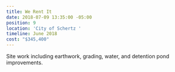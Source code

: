 ```yaml
---
title: We Rent It
date: 2018-07-09 13:35:00 -05:00
position: 9
location: 'City of Schertz '
timeline: June 2018
cost: "$345,400"
---
```


Site work including earthwork, grading, water, and detention pond improvements.
